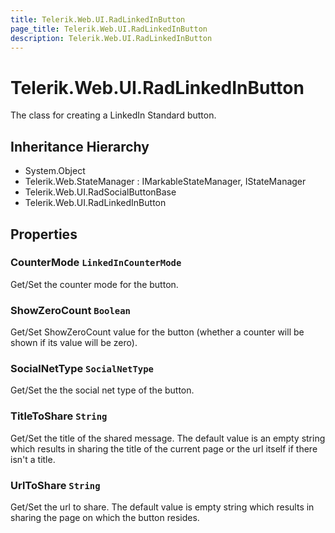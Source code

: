```yaml
---
title: Telerik.Web.UI.RadLinkedInButton
page_title: Telerik.Web.UI.RadLinkedInButton
description: Telerik.Web.UI.RadLinkedInButton
---
```


# Telerik.Web.UI.RadLinkedInButton

The class for creating a LinkedIn Standard button.

## Inheritance Hierarchy

* System.Object
* Telerik.Web.StateManager : IMarkableStateManager, IStateManager
* Telerik.Web.UI.RadSocialButtonBase
* Telerik.Web.UI.RadLinkedInButton

## Properties

###  CounterMode `LinkedInCounterMode`

Get/Set the counter mode for the button.

###  ShowZeroCount `Boolean`

Get/Set ShowZeroCount value for the button (whether a counter will be shown if its value will be zero).

###  SocialNetType `SocialNetType`

Get/Set the the social net type of the button.

###  TitleToShare `String`

Get/Set the title of the shared message. The default value is an empty string
            which results in sharing the title of the current page or the url itself if there isn't a title.

###  UrlToShare `String`

Get/Set the url to share. The default value is empty string which results in sharing the page on which the button resides.


